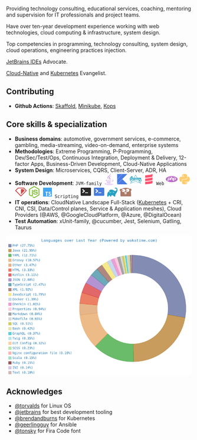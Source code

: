 Providing technology consulting, educational services, coaching, mentoring and supervision for IT professionals and project teams.

Have over ten-year development experience working with web technologies, cloud computing & infrastructure, system design.

Top competencies in programming, technology consulting, system design, cloud operations, engineering practices injection.

[JetBrains IDEs](https://github.com/JetBrains) Advocate.

[Cloud-Native](https://github.com/cncf) and [Kubernetes](https://github.com/kubernetes) Evangelist.

## Contributing

- **Github Actions**: [Skaffold](https://github.com/hiberbee/github-action-skaffold), [Minikube](https://github.com/hiberbee/github-action-minikube), [Kops](https://github.com/hiberbee/github-action-kops)

## Core skills & specialization
- **Business domains**: automotive, government services, e-commerce, gambling, media-streaming, video-on-demand, enterprise systems
- **Methodologies**: Extreme Programming, P-Programming, Dev/Sec/Test/Ops, Continuous Integration, Deployment & Delivery, 12-factor Apps, Business-Driven Development, Cloud-Native Applications
- **System Design**: Microservices, CQRS, Client-Server, ADR, HA
- **Software Development**: `JVM-family` [![Java](https://raw.githubusercontent.com/vladyslavvolkov/vladyslavvolkov/master/icons/java.svg)](https://github.com/javaee) [![Kotlin](https://raw.githubusercontent.com/vladyslavvolkov/vladyslavvolkov/master/icons/kotlin.svg)](https://github.com/jetbrains/kotlin) [![Groovy](https://raw.githubusercontent.com/vladyslavvolkov/vladyslavvolkov/master/icons/groovy.svg)](https://github.com/groovy) [![Scala](https://raw.githubusercontent.com/vladyslavvolkov/vladyslavvolkov/master/icons/scala.svg)](https://github.com/scala)  `Web` [![PHP](https://raw.githubusercontent.com/vladyslavvolkov/vladyslavvolkov/master/icons/php.svg)](https://github.com/php) [![Python](https://raw.githubusercontent.com/vladyslavvolkov/vladyslavvolkov/master/icons/python.svg)](https://github.com/python) [![Ruby](https://raw.githubusercontent.com/vladyslavvolkov/vladyslavvolkov/master/icons/ruby.svg)](https://github.com/ruby) [![NodeJS](https://raw.githubusercontent.com/vladyslavvolkov/vladyslavvolkov/master/icons/nodejs.svg)](https://github.com/nodejs) [![TypeScript](https://raw.githubusercontent.com/vladyslavvolkov/vladyslavvolkov/master/icons/typescript.svg)](https://github.com/microsoft/typescript)  `Scripting` [![Bash](https://raw.githubusercontent.com/vladyslavvolkov/vladyslavvolkov/master/icons/bash.svg)](https://github.com/gitGNU/gnu_bash) [![PowerShell](https://raw.githubusercontent.com/vladyslavvolkov/vladyslavvolkov/master/icons/powershell.svg)](https://github.com/powershell) [![Gradle](https://raw.githubusercontent.com/vladyslavvolkov/vladyslavvolkov/master/icons/gradle.svg)](https://github.com/gradle) [![Go](https://raw.githubusercontent.com/vladyslavvolkov/vladyslavvolkov/master/icons/go.svg)](https://github.com/golang)
- **IT operations**: CloudNative Landscape Full-Stack ([Kubernetes](https://github.com/kubernetes) + CRI, CNI, CSI, Data/Control planes, Service & Application meshes), Cloud Providers (@AWS, @GoogleCloudPlatform, @Azure, @DigitalOcean)
- **Test Automation**: xUnit-family, @cucumber, Jest, Selenium, Gatling, Taurus

<p align="center">
  <img src="https://raw.githubusercontent.com/vladyslavvolkov/vladyslavvolkov/master/images/wakatime-languages.png" alt="Wakatime Langauges" />
</p>

## Acknowledges
- [@torvalds](https://github.com/torvalds) for Linux OS
- [@jetbrains](https://github.com/jetbrains) for best development tooling
- [@brendandburns](https://github.com/brendandburns) for Kubernetes
- [@geerlingguy](https://github.com/geerlingguy) for Ansible
- [@tonsky](https://github.com/tonsky) for Fira Code font

